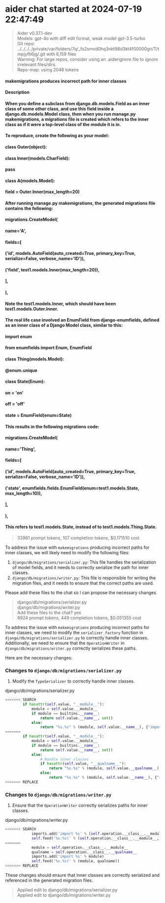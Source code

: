
# aider chat started at 2024-07-19 22:47:49

> Aider v0.37.1-dev  
> Models: gpt-4o with diff edit format, weak model gpt-3.5-turbo  
> Git repo: ../../../../private/var/folders/7q/_fx2smvd0hq3nkt98d3kt4f00000gn/T/tmpjyfti6jg/.git with 6,159 files  
> Warning: For large repos, consider using an .aiderignore file to ignore irrelevant files/dirs.  
> Repo-map: using 2048 tokens  

#### makemigrations produces incorrect path for inner classes  
#### Description  
#### 	  
#### When you define a subclass from django.db.models.Field as an inner class of some other class, and use this field inside a django.db.models.Model class, then when you run manage.py makemigrations, a migrations file is created which refers to the inner class as if it were a top-level class of the module it is in.  
#### To reproduce, create the following as your model:  
#### class Outer(object):  
#### 	class Inner(models.CharField):  
#### 		pass  
#### class A(models.Model):  
#### 	field = Outer.Inner(max_length=20)  
#### After running manage.py makemigrations, the generated migrations file contains the following:  
#### migrations.CreateModel(  
#### 	name='A',  
#### 	fields=[  
#### 		('id', models.AutoField(auto_created=True, primary_key=True, serialize=False, verbose_name='ID')),  
#### 		('field', test1.models.Inner(max_length=20)),  
#### 	],  
#### ),  
#### Note the test1.models.Inner, which should have been test1.models.Outer.Inner.  
#### The real life case involved an EnumField from django-enumfields, defined as an inner class of a Django Model class, similar to this:  
#### import enum  
#### from enumfields import Enum, EnumField  
#### class Thing(models.Model):  
#### 	@enum.unique  
#### 	class State(Enum):  
#### 		on = 'on'  
#### 		off = 'off'  
#### 	state = EnumField(enum=State)  
#### This results in the following migrations code:  
#### migrations.CreateModel(  
#### 	name='Thing',  
#### 	fields=[  
#### 		('id', models.AutoField(auto_created=True, primary_key=True, serialize=False, verbose_name='ID')),  
#### 		('state', enumfields.fields.EnumField(enum=test1.models.State, max_length=10)),  
#### 	],  
#### ),  
#### This refers to test1.models.State, instead of to test1.models.Thing.State.  
> 33981 prompt tokens, 107 completion tokens, $0.171510 cost  

To address the issue with `makemigrations` producing incorrect paths for inner classes, we will likely need to modify the following files:

1. `django/db/migrations/serializer.py`: This file handles the serialization of model fields, and it needs to correctly serialize the path for inner classes.
2. `django/db/migrations/writer.py`: This file is responsible for writing the migration files, and it needs to ensure that the correct paths are used.

Please add these files to the chat so I can propose the necessary changes.

> django/db/migrations/serializer.py  
> django/db/migrations/writer.py  
> Add these files to the chat? yes  
> 8924 prompt tokens, 449 completion tokens, $0.051355 cost  

To address the issue with `makemigrations` producing incorrect paths for inner classes, we need to modify the `serializer_factory` function in `django/db/migrations/serializer.py` to correctly handle inner classes. Additionally, we need to ensure that the `OperationWriter` in `django/db/migrations/writer.py` correctly serializes these paths.

Here are the necessary changes:

### Changes to `django/db/migrations/serializer.py`

1. Modify the `TypeSerializer` to correctly handle inner classes.

django/db/migrations/serializer.py
```python
<<<<<<< SEARCH
        if hasattr(self.value, "__module__"):
            module = self.value.__module__
            if module == builtins.__name__:
                return self.value.__name__, set()
            else:
                return "%s.%s" % (module, self.value.__name__), {"import %s" % module}
=======
        if hasattr(self.value, "__module__"):
            module = self.value.__module__
            if module == builtins.__name__:
                return self.value.__name__, set()
            else:
                # Handle inner classes
                if hasattr(self.value, "__qualname__"):
                    return "%s.%s" % (module, self.value.__qualname__), {"import %s" % module}
                else:
                    return "%s.%s" % (module, self.value.__name__), {"import %s" % module}
>>>>>>> REPLACE
```

### Changes to `django/db/migrations/writer.py`

1. Ensure that the `OperationWriter` correctly serializes paths for inner classes.

django/db/migrations/writer.py
```python
<<<<<<< SEARCH
            imports.add('import %s' % (self.operation.__class__.__module__))
            self.feed('%s.%s(' % (self.operation.__class__.__module__, name))
=======
            module = self.operation.__class__.__module__
            qualname = self.operation.__class__.__qualname__
            imports.add('import %s' % module)
            self.feed('%s.%s(' % (module, qualname))
>>>>>>> REPLACE
```

These changes should ensure that inner classes are correctly serialized and referenced in the generated migration files.

> Applied edit to django/db/migrations/serializer.py  
> Applied edit to django/db/migrations/writer.py  
